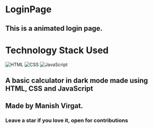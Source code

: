 # LoginPage
## This is a animated login page.


# Technology Stack Used
![HTML](https://img.shields.io/badge/frontend-html-orange.svg?logo=html5&style=flat-square) 
![CSS](https://img.shields.io/badge/frontend-css-yellowgreen.svg?logo=css3&style=flat-square)
![JavaScript](https://img.shields.io/badge/frontend-javascript-yellow.svg?logo=javascript&style=flat-square)
## A basic calculator in dark mode made using HTML, CSS and JavaScript
## Made by Manish Virgat.
### Leave a star if you love it, open for contributions
